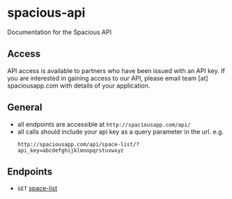 spacious-api
============

Documentation for the Spacious API

## Access
API access is available to partners who have been issued with an API key. If you are interested in gaining access to our API, please email team [at] spaciousapp.com with details of your application.

## General
*	all endpoints are accessible at `http://spaciousapp.com/api/`
*	all calls should include your api key as a query parameter in the url. e.g.
	```
	http://spaciousapp.com/api/space-list/?api_key=abcdefghijklmnopqrstuvwxyz
	```

## Endpoints
* `GET` [space-list](./endpoints/space-list.md)